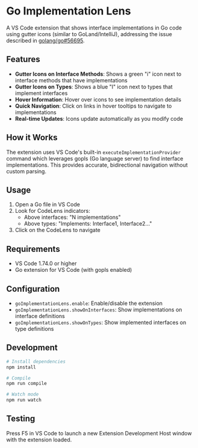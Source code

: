 # Go Implementation Lens

A VS Code extension that shows interface implementations in Go code using gutter icons (similar to GoLand/IntelliJ), addressing the issue described in [golang/go#56695](https://github.com/golang/go/issues/56695).

## Features

- **Gutter Icons on Interface Methods**: Shows a green "i" icon next to interface methods that have implementations
- **Gutter Icons on Types**: Shows a blue "I" icon next to types that implement interfaces
- **Hover Information**: Hover over icons to see implementation details
- **Quick Navigation**: Click on links in hover tooltips to navigate to implementations
- **Real-time Updates**: Icons update automatically as you modify code

## How it Works

The extension uses VS Code's built-in `executeImplementationProvider` command which leverages gopls (Go language server) to find interface implementations. This provides accurate, bidirectional navigation without custom parsing.

## Usage

1. Open a Go file in VS Code
2. Look for CodeLens indicators:
   - Above interfaces: "N implementations" 
   - Above types: "Implements: Interface1, Interface2..."
3. Click on the CodeLens to navigate

## Requirements

- VS Code 1.74.0 or higher
- Go extension for VS Code (with gopls enabled)

## Configuration

- `goImplementationLens.enable`: Enable/disable the extension
- `goImplementationLens.showOnInterfaces`: Show implementations on interface definitions
- `goImplementationLens.showOnTypes`: Show implemented interfaces on type definitions

## Development

```bash
# Install dependencies
npm install

# Compile
npm run compile

# Watch mode
npm run watch
```

## Testing

Press F5 in VS Code to launch a new Extension Development Host window with the extension loaded.